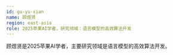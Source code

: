 ```yaml
---
id: gu-yu-xian
name: 顾煜贤
region: east-asia
role: 2025苹果AI学者，研究领域：语言模型的高效算法开发
---
```


顾煜贤是2025苹果AI学者，主要研究领域是语言模型的高效算法开发。

